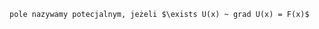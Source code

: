 ```{admonition} Pole potencjalne
pole nazywamy potecjalnym, jeżeli $\exists U(x) ~ grad U(x) = F(x)$
```

```{admonition} Twierdzenie
